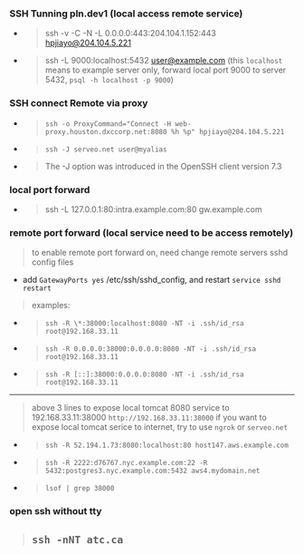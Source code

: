 ### SSH Tunning pln.dev1 (local access remote service)
- > ssh -v -C -N -L 0.0.0.0:443:204.104.1.152:443  hpjiayo@204.104.5.221
- > ssh -L 9000:localhost:5432 user@example.com (this `localhost` means to example server only, forward local port 9000 to server 5432, `psql -h localhost -p 9000`)

### SSH connect Remote via proxy
- > `ssh -o ProxyCommand="Connect -H web-proxy.houston.dxccorp.net:8080 %h %p" hpjiayo@204.104.5.221 `
-  > `ssh -J serveo.net user@myalias`
-  > The -J option was introduced in the OpenSSH client version 7.3

### local port forward
- > ssh -L 127.0.0.1:80:intra.example.com:80 gw.example.com

### remote port forward (local service need to be access remotely)
> to enable remote port forward on, need change remote servers sshd config files
- add `GatewayPorts yes` /etc/ssh/sshd_config, and restart `service sshd restart`
> examples:
- > `ssh -R \*:38000:localhost:8080 -NT -i .ssh/id_rsa root@192.168.33.11`

- > `ssh -R 0.0.0.0:38000:0.0.0.0:8080 -NT -i .ssh/id_rsa root@192.168.33.11`
- > `ssh -R [::]:38000:0.0.0.0:8080 -NT -i .ssh/id_rsa root@192.168.33.11`
------
> above 3 lines to expose local tomcat 8080 service to 192.168.33.11:38000 `http://192.168.33.11:38000`
> if you want to expose local tomcat serice to internet, try to use `ngrok` or `serveo.net`
- > `ssh -R 52.194.1.73:8080:localhost:80 host147.aws.example.com`
- > `ssh -R 2222:d76767.nyc.example.com:22 -R 5432:postgres3.nyc.example.com:5432 aws4.mydomain.net`

- > `lsof | grep 38000`

### open ssh without tty
> ## `ssh -nNT atc.ca` 